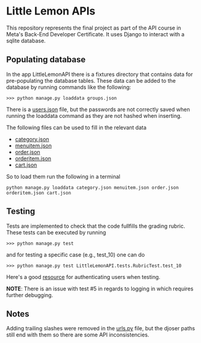 # Little Lemon APIs

This repository represents the final project as part of the API course in Meta's Back-End Developer Certificate. It uses Django to interact with a sqlite database.


## Populating database
In the app LittleLemonAPI there is a fixtures directory that contains data for pre-populating the database tables. These data can be added to the database by running commands like the following:

```
>>> python manage.py loaddata groups.json
```

There is a [users.json](./LittleLemonAPI/fixtures/users.json) file, but the passwords are not correctly saved when running the loaddata command as they are not hashed when inserting.

The following files can be used to fill in the relevant data
- [category.json](./LittleLemonAPI/fixtures/category.json)
- [menuitem.json](./LittleLemonAPI/fixtures/menuitem.json)
- [order.json](./LittleLemonAPI/fixtures/order.json)
- [orderitem.json](./LittleLemonAPI/fixtures/orderitem.json)
- [cart.json](./LittleLemonAPI/fixtures/cart.json)

So to load them run the following in a terminal

```
python manage.py loaddata category.json menuitem.json order.json orderitem.json cart.json
```

## Testing
Tests are implemented to check that the code fullfills the grading rubric. These tests can be executed by running
```
>>> python manage.py test
```

and for testing a specific case (e.g., test_10) one can do

```
>>> python manage.py test LittleLemonAPI.tests.RubricTest.test_10
```

Here's a good [resource](https://b0uh.github.io/djangodrf-how-to-authenticate-a-user-in-tests.html) for authenticating users when testing.

<strong>NOTE</strong>: There is an issue with test #5 in regards to logging in which requires further debugging.

## Notes

Adding trailing slashes were removed in the [urls.py](./LittleLemon/urls.py) file, but the djoser paths still end with them so there are some API inconsistencies.
